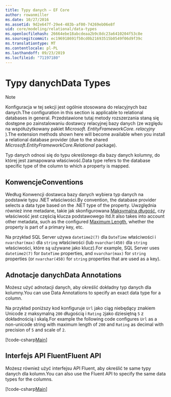```yaml
---
title: Typy danych — EF Core
author: rowanmiller
ms.date: 10/27/2016
ms.assetid: 9d2e647f-29e4-483b-af00-74269eb06e8f
uid: core/modeling/relational/data-types
ms.openlocfilehash: 26664ebe18abcdeaa2b9c8dc23a6410204f53c8e
ms.sourcegitcommit: ec196918691f50cd0b21693515b0549f06d9f39c
ms.translationtype: MT
ms.contentlocale: pl-PL
ms.lasthandoff: 09/23/2019
ms.locfileid: "71197180"
---
```

# <a name="data-types"></a><span data-ttu-id="76981-102">Typy danych</span><span class="sxs-lookup"><span data-stu-id="76981-102">Data Types</span></span>

> [!NOTE]  
> <span data-ttu-id="76981-103">Konfiguracja w tej sekcji jest ogólnie stosowana do relacyjnych baz danych.</span><span class="sxs-lookup"><span data-stu-id="76981-103">The configuration in this section is applicable to relational databases in general.</span></span> <span data-ttu-id="76981-104">Przedstawione tutaj metody rozszerzania staną się dostępne po zainstalowaniu dostawcy relacyjnej bazy danych (ze względu na współużytkowany pakiet *Microsoft. EntityFrameworkCore. relacyjny* ).</span><span class="sxs-lookup"><span data-stu-id="76981-104">The extension methods shown here will become available when you install a relational database provider (due to the shared *Microsoft.EntityFrameworkCore.Relational* package).</span></span>

<span data-ttu-id="76981-105">Typ danych odnosi się do typu określonego dla bazy danych kolumny, do której jest zamapowana właściwość.</span><span class="sxs-lookup"><span data-stu-id="76981-105">Data type refers to the database specific type of the column to which a property is mapped.</span></span>

## <a name="conventions"></a><span data-ttu-id="76981-106">Konwencje</span><span class="sxs-lookup"><span data-stu-id="76981-106">Conventions</span></span>

<span data-ttu-id="76981-107">Według Konwencji dostawca bazy danych wybiera typ danych na podstawie typu .NET właściwości.</span><span class="sxs-lookup"><span data-stu-id="76981-107">By convention, the database provider selects a data type based on the .NET type of the property.</span></span> <span data-ttu-id="76981-108">Uwzględnia również inne metadane, takie jak skonfigurowana [Maksymalna długość](../max-length.md), czy właściwość jest częścią klucza podstawowego itd.</span><span class="sxs-lookup"><span data-stu-id="76981-108">It also takes into account other metadata, such as the configured [Maximum Length](../max-length.md), whether the property is part of a primary key, etc.</span></span>

<span data-ttu-id="76981-109">Na przykład SQL Server używa `datetime2(7)` dla `DateTime` właściwości i `nvarchar(max)` dla `string` właściwości (lub `nvarchar(450)` dla `string` właściwości, które są używane jako klucz).</span><span class="sxs-lookup"><span data-stu-id="76981-109">For example, SQL Server uses `datetime2(7)` for `DateTime` properties, and `nvarchar(max)` for `string` properties (or `nvarchar(450)` for `string` properties that are used as a key).</span></span>

## <a name="data-annotations"></a><span data-ttu-id="76981-110">Adnotacje danych</span><span class="sxs-lookup"><span data-stu-id="76981-110">Data Annotations</span></span>

<span data-ttu-id="76981-111">Możesz użyć adnotacji danych, aby określić dokładny typ danych dla kolumny.</span><span class="sxs-lookup"><span data-stu-id="76981-111">You can use Data Annotations to specify an exact data type for a column.</span></span>

<span data-ttu-id="76981-112">Na przykład poniższy kod konfiguruje `Url` jako ciąg niebędący znakiem Unicode z maksymalną `200` długością i `Rating` `2`jako dziesiętną `5` z dokładnością i skalą.</span><span class="sxs-lookup"><span data-stu-id="76981-112">For example the following code configures `Url` as a non-unicode string with maximum length of `200` and `Rating` as decimal with precision of `5` and scale of `2`.</span></span>

[!code-csharp[Main](../../../../samples/core/Modeling/DataAnnotations/Relational/DataType.cs?name=Entities&highlight=4,6)]

## <a name="fluent-api"></a><span data-ttu-id="76981-113">Interfejs API Fluent</span><span class="sxs-lookup"><span data-stu-id="76981-113">Fluent API</span></span>

<span data-ttu-id="76981-114">Możesz również użyć interfejsu API Fluent, aby określić te same typy danych dla kolumn.</span><span class="sxs-lookup"><span data-stu-id="76981-114">You can also use the Fluent API to specify the same data types for the columns.</span></span>

[!code-csharp[Main](../../../../samples/core/Modeling/FluentAPI/Relational/DataType.cs?name=Model&highlight=9-10)]
